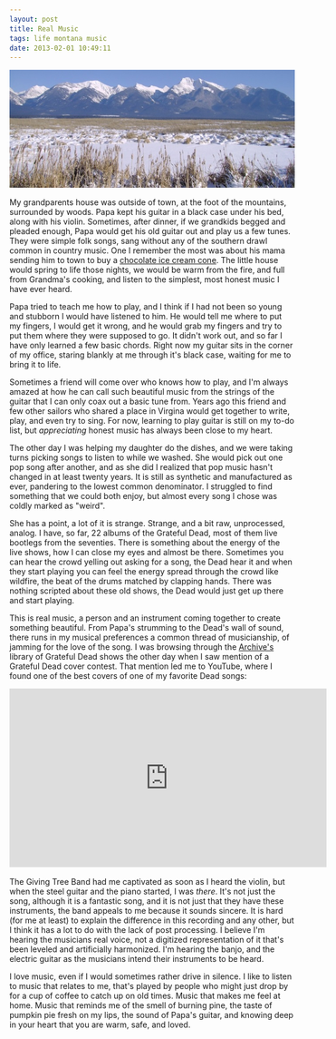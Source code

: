 ```yaml
---
layout: post
title: Real Music
tags: life montana music
date: 2013-02-01 10:49:11
---
```

<img src="/media/montana.jpg" />

My grandparents house was outside of town, at the foot of the mountains, surrounded by woods. Papa kept his guitar in a black case under his bed, along with his violin. Sometimes, after dinner, if we grandkids begged and pleaded enough, Papa would get his old guitar out and play us a few tunes. They were simple folk songs, sang without any of the southern drawl common in country music. One I remember the most was about his mama sending him to town to buy a [chocolate ice cream cone][1]. The little house would spring to life those nights, we would be warm from the fire, and full from Grandma's cooking, and listen to the simplest, most honest music I have ever heard. 

Papa tried to teach me how to play, and I think if I had not been so young and stubborn I would have listened to him. He would tell me where to put my fingers, I would get it wrong, and he would grab my fingers and try to put them where they were supposed to go. It didn't work out, and so far I have only learned a few basic chords. Right now my guitar sits in the corner of my office, staring blankly at me through it's black case, waiting for me to bring it to life. 

Sometimes a friend will come over who knows how to play, and I'm always amazed at how he can call such beautiful music from the strings of the guitar that I can only coax out a basic tune from. Years ago this friend and few other sailors who shared a place in Virgina would get together to write, play, and even try to sing. For now, learning to play guitar is still on my to-do list, but *appreciating* honest music has always been close to my heart. 

The other day I was helping my daughter do the dishes, and we were taking turns picking songs to listen to while we washed. She would pick out one pop song after another, and as she did I realized that pop music hasn't changed in at least twenty years. It is still as synthetic and manufactured as ever, pandering to the lowest common denominator. I struggled to find something that we could both enjoy, but almost every song I chose was coldly marked as "weird". 

She has a point, a lot of it is strange. Strange, and a bit raw, unprocessed, analog. I have, so far, 22 albums of the Grateful Dead, most of them live bootlegs from the seventies. There is something about the energy of the live shows, how I can close my eyes and almost be there. Sometimes you can hear the crowd yelling out asking for a song, the Dead hear it and when they start playing you can feel the energy spread through the crowd like wildfire, the beat of the drums matched by clapping hands. There was nothing scripted about these old shows, the Dead would just get up there and start playing. 

This is real music, a person and an instrument coming together to create something beautiful. From Papa's strumming to the Dead's wall of sound, there runs in my musical preferences a common thread of musicianship, of jamming for the love of the song. I was browsing through the [Archive's][2] library of Grateful Dead shows the other day when I saw mention of a Grateful Dead cover contest. That mention led me to YouTube, where I found one of the best covers of one of my favorite Dead songs:

<iframe width="560" height="315" src="http://www.youtube.com/embed/htSjip1UnZk" frameborder="0" allowfullscreen></iframe>

The Giving Tree Band had me captivated as soon as I heard the violin, but when the steel guitar and the piano started, I was *there*. It's not just the song, although it is a fantastic song, and it is not just that they have these instruments, the band appeals to me because it sounds sincere. It is hard (for me at least) to explain the difference in this recording and any other, but I think it has a lot to do with the lack of post processing. I believe I'm hearing the musicians real voice, not a digitized representation of it that's been leveled and artificially harmonized. I'm hearing the banjo, and the electric guitar as the musicians intend their instruments to be heard. 

I love music, even if I would sometimes rather drive in silence. I like to listen to music that relates to me, that's played by people who might just drop by for a cup of coffee to catch up on old times. Music that makes me feel at home. Music that reminds me of the smell of burning pine, the taste of pumpkin pie fresh on my lips, the sound of Papa's guitar, and knowing deep in your heart that you are warm, safe, and loved.


[1]: http://jonathanbuys.com/05-13-2009/jim-sanford.html
[2]: https://archive.org/details/GratefulDead
